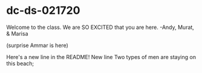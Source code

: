 # dc-ds-021720

Welcome to the class. We are SO EXCITED that you are here. -Andy, Murat, & Marisa

(surprise Ammar is here)

Here's a new line in the README!
New line
Two types of men are staying on this beach;

